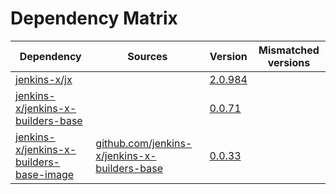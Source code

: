 # Dependency Matrix

Dependency | Sources | Version | Mismatched versions
---------- | ------- | ------- | -------------------
[jenkins-x/jx](https://github.com/jenkins-x/jx) |  | [2.0.984](https://github.com/jenkins-x/jx/releases/tag/v2.0.984) | 
[jenkins-x/jenkins-x-builders-base](https://github.com/jenkins-x/jenkins-x-builders-base) |  | [0.0.71](https://github.com/jenkins-x/jenkins-x-builders-base/releases/tag/v0.0.71) | 
[jenkins-x/jenkins-x-builders-base-image](https://github.com/jenkins-x/jenkins-x-builders-base-image) | [github.com/jenkins-x/jenkins-x-builders-base](https://github.com/jenkins-x/jenkins-x-builders-base.git) | [0.0.33]() | 
